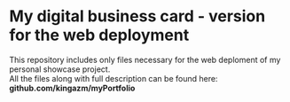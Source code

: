 # My digital business card - version for the web deployment
This repository includes only files necessary for the web deploment of my personal showcase project.
<br>
All the files along with full description can be found here:
<b> github.com/kingazm/myPortfolio <b>
